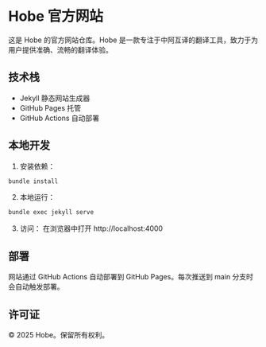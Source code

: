 # Hobe 官方网站

这是 Hobe 的官方网站仓库。Hobe 是一款专注于中阿互译的翻译工具，致力于为用户提供准确、流畅的翻译体验。

## 技术栈

- Jekyll 静态网站生成器
- GitHub Pages 托管
- GitHub Actions 自动部署

## 本地开发

1. 安装依赖：
```bash
bundle install
```

2. 本地运行：
```bash
bundle exec jekyll serve
```

3. 访问：
在浏览器中打开 http://localhost:4000

## 部署

网站通过 GitHub Actions 自动部署到 GitHub Pages。每次推送到 main 分支时会自动触发部署。

## 许可证

© 2025 Hobe。保留所有权利。